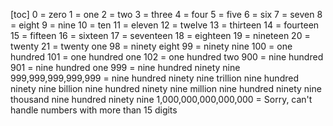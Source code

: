 [toc]
0 = zero
1 = one
2 = two
3 = three
4 = four
5 = five
6 = six
7 = seven
8 = eight
9 = nine
10 = ten
11 = eleven
12 = twelve
13 = thirteen
14 = fourteen
15 = fifteen
16 = sixteen
17 = seventeen
18 = eighteen
19 = nineteen
20 = twenty 
21 = twenty one
98 = ninety eight
99 = ninety nine
100 = one hundred 
101 = one hundred one
102 = one hundred two
900 = nine hundred 
901 = nine hundred one
999 = nine hundred ninety nine
999,999,999,999,999 = nine hundred ninety nine trillion nine hundred ninety nine billion nine hundred ninety nine million nine hundred ninety nine thousand nine hundred ninety nine
1,000,000,000,000,000 = Sorry, can't handle numbers with more than  15 digits
